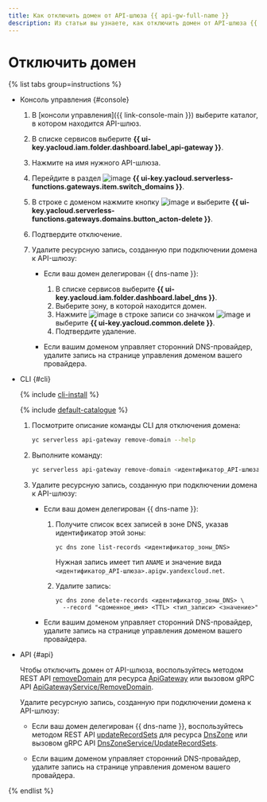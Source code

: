 ```yaml
---
title: Как отключить домен от API-шлюза {{ api-gw-full-name }}
description: Из статьи вы узнаете, как отключить домен от API-шлюза {{ api-gw-full-name }}.
---
```


# Отключить домен

{% list tabs group=instructions %}

- Консоль управления {#console}

  1. В [консоли управления]({{ link-console-main }}) выберите каталог, в котором находится API-шлюз.
  1. В списке сервисов выберите **{{ ui-key.yacloud.iam.folder.dashboard.label_api-gateway }}**.
  1. Нажмите на имя нужного API-шлюза.
  1. Перейдите в раздел ![image](../../_assets/api-gateway/domain-icon.svg) **{{ ui-key.yacloud.serverless-functions.gateways.item.switch_domains }}**.
  1. В строке с доменом нажмите кнопку ![image](../../_assets/options.svg) и выберите **{{ ui-key.yacloud.serverless-functions.gateways.domains.button_acton-delete }}**.
  1. Подтвердите отключение.
  1. Удалите ресурсную запись, созданную при подключении домена к API-шлюзу:
      
      * Если ваш домен делегирован {{ dns-name }}:

        1. В списке сервисов выберите **{{ ui-key.yacloud.iam.folder.dashboard.label_dns }}**.
        1. Выберите зону, в которой находится домен.
        1. Нажмите ![image](../../_assets/options.svg) в строке записи со значком ![image](../../_assets/api-gateway/service-icon.svg) и выберите **{{ ui-key.yacloud.common.delete }}**.
        1. Подтвердите удаление.

      * Если вашим доменом управляет сторонний DNS-провайдер, удалите запись на странице управления доменом вашего провайдера.

- CLI {#cli}

  {% include [cli-install](../../_includes/cli-install.md) %}

  {% include [default-catalogue](../../_includes/default-catalogue.md) %}

  1. Посмотрите описание команды CLI для отключения домена:

      ```bash
      yc serverless api-gateway remove-domain --help
      ```

  1. Выполните команду:

      ```bash
      yc serverless api-gateway remove-domain <идентификатор_API-шлюза> --domain-id <идентификатор_домена>
      ```

  1. Удалите ресурсную запись, созданную при подключении домена к API-шлюзу:
      
      * Если ваш домен делегирован {{ dns-name }}:

        1. Получите список всех записей в зоне DNS, указав идентификатор этой зоны:

            ```
            yc dns zone list-records <идентификатор_зоны_DNS>
            ```
        
            Нужная запись имеет тип `ANAME` и значение вида `<идентификатор_API-шлюза>.apigw.yandexcloud.net`.

        1. Удалите запись:

            ```
            yc dns zone delete-records <идентификатор_зоны_DNS> \
              --record "<доменное_имя> <TTL> <тип_записи> <значение>"
            ```

      * Если вашим доменом управляет сторонний DNS-провайдер, удалите запись на странице управления доменом вашего провайдера.

- API {#api}

  Чтобы отключить домен от API-шлюза, воспользуйтесь методом REST API [removeDomain](../apigateway/api-ref/ApiGateway/removeDomain.md) для ресурса [ApiGateway](../apigateway/api-ref/ApiGateway/index.md) или вызовом gRPC API [ApiGatewayService/RemoveDomain](../apigateway/api-ref/grpc/ApiGateway/removeDomain.md).

  Удалите ресурсную запись, созданную при подключении домена к API-шлюзу:
      
  * Если ваш домен делегирован {{ dns-name }}, воспользуйтесь методом REST API [updateRecordSets](../../dns/api-ref/DnsZone/updateRecordSets.md) для ресурса [DnsZone](../../dns/api-ref/DnsZone/index.md) или вызовом gRPC API [DnsZoneService/UpdateRecordSets](../../dns/api-ref/grpc/DnsZone/updateRecordSets.md).

  * Если вашим доменом управляет сторонний DNS-провайдер, удалите запись на странице управления доменом вашего провайдера.

{% endlist %}